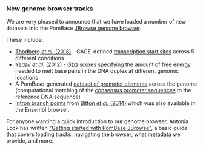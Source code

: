 ### New genome browser tracks
<!-- pombase_flags: frontpage -->

We are very pleased to announce that we have loaded a number of new datasets
into the PomBase [JBrowse genome browser](https://www.pombase.org/jbrowse/).

These include:

   - [Thodberg *et al.* (2018)](https://www.biorxiv.org/content/early/2018/03/13/281642) - CAGE-defined
     [transcription start sites][tss] across 5 different conditions
   - [Yadav *et al.* (2012)](https://www.ncbi.nlm.nih.gov/pubmed/?term=23163955) - [G(x) scores][gx]
     specifying the amount of free energy needed to melt base pairs in the DNA
     duplex at different genomic locations
   - A PomBase-generated [dataset of promoter elements][prom] across the genome
     (computational matching of the [consensus promoter sequences](/browse-curation/dna-binding-sites) to the reference DNA sequence)
   - [Intron branch points][intron] from
     [Bitton *et al.* (2014)](https://www.ncbi.nlm.nih.gov/pubmed/?term=24709818)
     which was also available in the Ensembl browser.

For anyone wanting a quick introduction to our genome browser, Antonia
Lock has written ["Getting started with PomBase JBrowse"](/documentation/JBrowse_quick_start), 
a basic guide that covers loading tracks, navigating the browser,
what metadata we provide, and more.


[tss]: https://www.pombase.org/jbrowse/?loc=II%3A27586..65254&tracks=DNA%20sequence%2CPomBase%20forward%20strand%20features%2CPomBase%20reverse%20strand%20features%2CConsensus%20transcription%20start%20sites%20-%20Thodberg%20et%20al.%20(2018)%2CTranscription%20start%20sites%20during%20heat%20shock%20(forward%20strand)%20-%20Thodberg%20et%20al.%20(2018)%2CTranscription%20start%20sites%20during%20heat%20shock%20(reverse%20strand)%20-%20Thodberg%20et%20al.%20(2018)%2CTranscription%20start%20sites%20during%20nitrogen%20starvation%20(forward%20strand)%20-%20Thodberg%20et%20al.%20(2018)%2CTranscription%20start%20sites%20during%20nitrogen%20starvation%20(reverse%20strand)%20-%20Thodberg%20et%20al.%20(2018)%2CTranscription%20start%20sites%20during%20oxidative%20stress%20(forward%20strand)%20-%20Thodberg%20et%20al.%20(2018)%2CTranscription%20start%20sites%20during%20oxidative%20stress%20(reverse%20strand)%20-%20Thodberg%20et%20al.%20(2018)%2CTranscription%20start%20sites%20in%20YES%20(forward%20strand)%20-%20Thodberg%20et%20al.%20(2018)%2CTranscription%20start%20sites%20in%20YES%20(reverse%20strand)%20-%20Thodberg%20et%20al.%20(2018)%2CTranscription%20start%20sites%20in%20glucose%20minimal%20medium%20(forward%20strand)%20-%20Thodberg%20et%20al.%20(2018)%2CTranscription%20start%20sites%20in%20glucose%20minimal%20medium%20(reverse%20strand)%20-%20Thodberg%20et%20al.%20(2018)&highlight=

[gx]: https://www.pombase.org/jbrowse/?loc=I%3A2364901..2436900&tracks=PomBase%20forward%20strand%20features%2CPomBase%20reverse%20strand%20features%2CPosition%20specific%20G(x)%20scores%20(free%20energy%20needed%20to%20separate%20a%20base%20pair)%20-%20Yadav%20et%20al.%20(2012)&highlight=

[prom]: https://www.pombase.org/jbrowse/?loc=III%3A725762..736349&tracks=PomBase%20forward%20strand%20features%2CPomBase%20reverse%20strand%20features%2CConsensus%20transcription%20factor%20DNA%20binding%20motifs&highlight=

[intron]: https://www.pombase.org/jbrowse/?loc=I%3A2178501..2207300&tracks=PomBase%20forward%20strand%20features%2CPomBase%20reverse%20strand%20features%2CIntron%20Branch%20Points%20-%20Bitton%20et%20al.%20(2014)&highlight=
